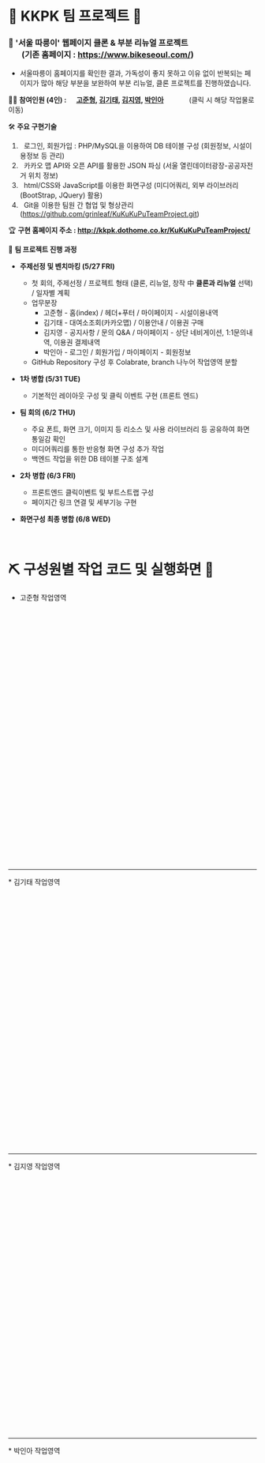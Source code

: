 # 🧩 KKPK 팀 프로젝트 🧩
### 🎯 '서울 따릉이' 웹페이지 클론 & 부분 리뉴얼 프로젝트<br>&nbsp;&nbsp;&nbsp;&nbsp;&nbsp;&nbsp;&nbsp;(기존 홈페이지 : https://www.bikeseoul.com/)
* 서울따릉이 홈페이지를 확인한 결과, 가독성이 좋지 못하고 이유 없이 반복되는 페이지가 많아 해당 부분을 보완하여 부분 리뉴얼, 클론 프로젝트를 진행하였습니다.

🤹‍♀️ <strong>참여인원 (4인) : &nbsp;&nbsp;&nbsp;&nbsp;&nbsp;<a href='#Jun'>고준형</a>, <a href='#Kkt'>김기태</a>, <a href='#Ji'>김지영</a>, <a href='#Inah'>박인아</a></strong> &nbsp;&nbsp;&nbsp;&nbsp;&nbsp;&nbsp;&nbsp;&nbsp;&nbsp;&nbsp;&nbsp;&nbsp;(클릭 시 해당 작업물로 이동)

🛠 <strong>주요 구현기술</strong>
1. &nbsp;&nbsp;로그인, 회원가입 : PHP/MySQL을 이용하여 DB 테이블 구성 (회원정보, 시설이용정보 등 관리)
2. &nbsp;&nbsp;카카오 맵 API와 오픈 API를 활용한 JSON 파싱 (서울 열린데이터광장-공공자전거 위치 정보)
3. &nbsp;&nbsp;html/CSS와 JavaScript를 이용한 화면구성 (미디어쿼리, 외부 라이브러리(BootStrap, JQuery) 활용)
4. &nbsp;&nbsp;Git을 이용한 팀원 간 협업 및 형상관리 (https://github.com/grinleaf/KuKuKuPuTeamProject.git)

🏆 <strong>구현 홈페이지 주소 : http://kkpk.dothome.co.kr/KuKuKuPuTeamProject/ </strong>

📝 <strong>팀 프로젝트 진행 과정</strong>
* <strong>주제선정 및 벤치마킹 (5/27 FRI)</strong>
  * 첫 회의, 주제선정 / 프로젝트 형태 (클론, 리뉴얼, 창작 中 <strong>클론과 리뉴얼</strong> 선택) / 일자별 계획
  * 업무분장
     * 고준형 - 홈(index) / 헤더+푸터 / 마이페이지 - 시설이용내역
     * 김기태 - 대여소조회(카카오맵) / 이용안내 / 이용권 구매
     * 김지영 - 공지사항 / 문의 Q&A / 마이페이지 - 상단 네비게이션, 1:1문의내역, 이용권 결제내역
     * 박인아 - 로그인 / 회원가입 / 마이페이지 - 회원정보
  * GitHub Repository 구성 후 Colabrate, branch 나누어 작업영역 분할
  
* <strong>1차 병합 (5/31 TUE)</strong>
  * 기본적인 레이아웃 구성 및 클릭 이벤트 구현 (프론트 엔드)
* <strong>팀 회의 (6/2 THU)</strong>
  * 주요 폰트, 화면 크기, 이미지 등 리소스 및 사용 라이브러리 등 공유하여 화면 통일감 확인
  * 미디어쿼리를 통한 반응형 화면 구성 추가 작업
  * 백엔드 작업을 위한 DB 테이블 구조 설계
* <strong>2차 병합 (6/3 FRI)</strong>
  * 프론트엔드 클릭이벤트 및 부트스트랩 구성
  * 페이지간 링크 연결 및 세부기능 구현
* <strong>화면구성 최종 병합 (6/8 WED)</strong>
<br>

# ⛏ <strong>구성원별 작업 코드 및 실행화면 🔨</strong>

* <a name='Jun'>고준형 작업영역</a>
<br><br><br><br><br><br><br><br><br><br><br><br><br><br><br><br><br><br><br><br><br><br><br><br><br><br><br><br><br><br><br><br>
<hr>
* <a name='Kkt'>김기태 작업영역</a>
<br><br><br><br><br><br><br><br><br><br><br><br><br><br><br><br><br><br><br><br><br><br><br><br><br><br><br><br><br><br><br><br>
<hr>
* <a name='Ji'>김지영 작업영역</a>
<br><br><br><br><br><br><br><br><br><br><br><br><br><br><br><br><br><br><br><br><br><br><br><br><br><br><br><br><br><br><br><br>
<hr>
* <a name='Inah'>박인아 작업영역</a>
<br><br><br><br><br><br><br><br><br><br><br><br><br><br><br><br><br><br><br><br><br><br><br><br><br><br><br><br><br><br><br><br>

